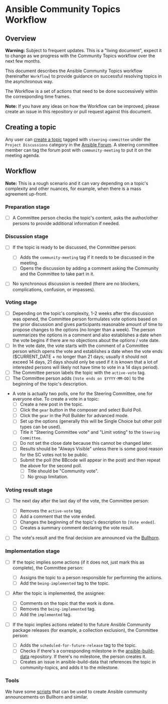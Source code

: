 # Ansible Community Topics Workflow

## Overview

**Warning:** Subject to frequent updates. This is a "living document", expect it to change as we progress with the Community Topics workflow over the next few months.

This document describes the Ansible Community Topics workflow (hereinafter `Workflow`) to provide guidance on successful resolving topics in the asynchronous way.

The Workflow is a set of actions that need to be done successively within the corresponding time frames.

**Note:** If you have any ideas on how the Workflow can be improved, please create an issue in this repository or pull request against this document.

## Creating a topic

Any user can [create a topic](https://forum.ansible.com/new-topic?title=topic%20title&body=topic%20body&category=project&tags=steering-committee) tagged with `steering-committee` under the `Project Discussions` category in the [Ansible Forum](https://forum.ansible.com/). A steering committee member can tag the forum post with `community-meeting` to put it on the meeting agenda.

## Workflow

**Note:** This is a rough scenario and it can vary depending on a topic's complexity and other nuances, for example, when there is a mass agreement up-front.

### Preparation stage

- [ ] A Committee person checks the topic's content, asks the author/other persons to provide additional information if needed.

### Discussion stage

- [ ] If the topic is ready to be discussed, the Committee person:

  - [ ] Adds the `community-meeting` tag if it needs to be discussed in the meeting.
  - [ ] Opens the discussion by adding a comment asking the Community and the Committee to take part in it.
- [ ] No synchronous discussion is needed (there are no blockers, complications, confusion, or impasses).

### Voting stage

- [ ] Depending on the topic's complexity, 1-2 weeks after the discussion was opened, the Committee person formulates vote options based on the prior discussion and gives participants reasonable amount of time to propose changes to the options (no longer than a week). The person summarizes the options in a comment and also establishes a date when the vote begins if there are no objections about the options / vote date.
- [ ] In the vote date, the vote starts with the comment of a Committee person which opens the vote and establishes a date when the vote ends ($CURRENT_DATE + no longer than 21 days; usually it should not exceed 14 days, 21 days should only be used if it is known that a lot of interested persons will likely not have time to vote in a 14 days period).
- [ ] The Committee person labels the topic with the `active-vote` tag.
- [ ] The Committee person adds `[Vote ends on $YYYY-MM-DD]` to the beginning of the topic's description.
- A vote is actually two polls, one for the Steering Committee, one for everyone else. To create a vote in a topic:
  - [ ] Create a new post in the topic.
  - [ ] Click the `gear` button in the composer and select Build Poll.
  - [ ] Click the `gear` in the Poll Builder for advanced mode.
  - [ ] Set up the options (generally this will be Single Choice but other poll types can be used).
  - [ ] Title it "Steering Committee vote" and "Limit voting" to the `Steering Committee`.
  - [ ] Do not set the close date because this cannot be changed later.
  - [ ] Results should be "Always Visible" unless there is some good reason for the SC votes not to be public.
  - [ ] Submit the poll (the BBcode will appear in the post) and then repeat the above for the second poll.
    - [ ] Title should be "Community vote".
    - [ ] No group limitation.

### Voting result stage

- [ ] The next day after the last day of the vote, the Committee person:

  - [ ] Removes the `active-vote` tag.
  - [ ] Add a comment that the vote ended.
  - [ ] Changes the beginning of the topic's description to `[Vote ended]`.
  - [ ] Creates a summary comment declaring the vote result.
- [ ] The vote's result and the final decision are announced via the [Bullhorn](https://github.com/ansible/community/issues/546).

### Implementation stage

- [ ] If the topic implies some actions (if it does not, just mark this as complete), the Committee person:

  - [ ] Assigns the topic to a person responsible for performing the actions.
  - [ ] Add the `being-implemented` tag to the topic.
- [ ] After the topic is implemented, the assignee:

  - [ ] Comments on the topic that the work is done.
  - [ ] Removes the `being-implemented` tag.
  - [ ] Add the `implemented` tag.
- [ ] If the topic implies actions related to the future Ansible Community package releases (for example, a collection exclusion), the Committee person:

  - [ ] Adds the `scheduled-for-future-release` tag to the topic.
  - [ ] Checks if there's a corresponding milestone in the [ansible-build-data](https://github.com/ansible-community/ansible-build-data/milestones) repository. If there's no milestone, the person creates it.
  - [ ] Creates an issue in ansible-build-data that references the topic in community-topics, and adds it to the milestone.

### Tools

We have some [scripts](https://github.com/ansible-community/community-topics/tree/main/scripts) that can be used to create Ansible community announcements on Bullhorn and similar.
